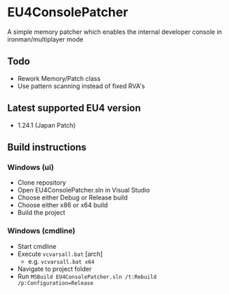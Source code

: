 # EU4ConsolePatcher
A simple memory patcher which enables the internal developer console in ironman/multiplayer mode

## Todo
* Rework Memory/Patch class
* Use pattern scanning instead of fixed RVA's

## Latest supported EU4 version
* 1.24.1 (Japan Patch)

## Build instructions
### Windows (ui)
* Clone repository
* Open EU4ConsolePatcher.sln in Visual Studio
* Choose either Debug or Release build
* Choose either x86 or x64 build
* Build the project
### Windows (cmdline)
* Start cmdline
* Execute `vcvarsall.bat` [arch]
  * e.g. `vcvarsall.bat x64`
* Navigate to project folder
* Run `MSBuild EU4ConsolePatcher.sln /t:Rebuild /p:Configuration=Release`
